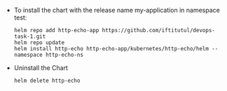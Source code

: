 - To install the chart with the release name my-application in namespace test:

  ```
  helm repo add http-echo-app https://github.com/iftitutul/devops-task-1.git
  helm repo update
  helm install http-echo http-echo-app/kubernetes/http-echo/helm --namespace http-echo-ns
  ```

- Uninstall the Chart

  `helm delete http-echo`

